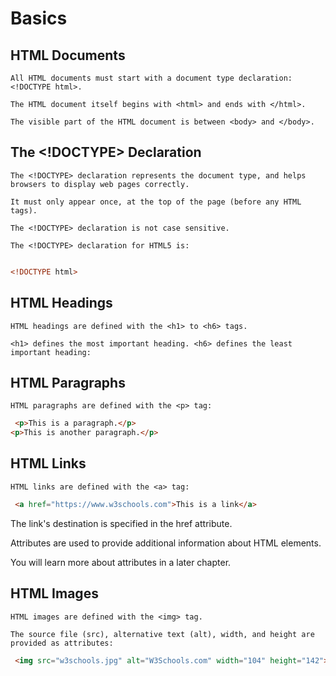 # Basics

## HTML Documents
```
All HTML documents must start with a document type declaration: <!DOCTYPE html>.

The HTML document itself begins with <html> and ends with </html>.

The visible part of the HTML document is between <body> and </body>. 
```

## The <!DOCTYPE> Declaration
```
The <!DOCTYPE> declaration represents the document type, and helps browsers to display web pages correctly.

It must only appear once, at the top of the page (before any HTML tags).

The <!DOCTYPE> declaration is not case sensitive.

The <!DOCTYPE> declaration for HTML5 is:
```
```html

<!DOCTYPE html>

```

## HTML Headings
```
HTML headings are defined with the <h1> to <h6> tags.

<h1> defines the most important heading. <h6> defines the least important heading: 
```

## HTML Paragraphs
```
HTML paragraphs are defined with the <p> tag:
```

```html
 <p>This is a paragraph.</p>
<p>This is another paragraph.</p> 
```

## HTML Links
```
HTML links are defined with the <a> tag:
```

```html
 <a href="https://www.w3schools.com">This is a link</a> 
```

The link's destination is specified in the href attribute. 

Attributes are used to provide additional information about HTML elements.

You will learn more about attributes in a later chapter.

## HTML Images
```
HTML images are defined with the <img> tag.

The source file (src), alternative text (alt), width, and height are provided as attributes:
```

```html
 <img src="w3schools.jpg" alt="W3Schools.com" width="104" height="142"> 
```

